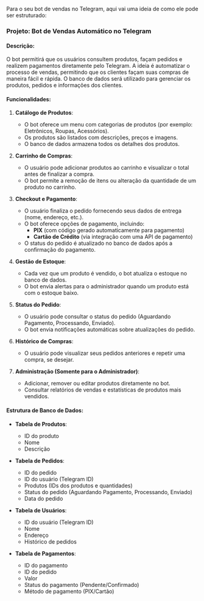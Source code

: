 


Para o seu bot de vendas no Telegram, aqui vai uma ideia de como ele pode ser estruturado:

### Projeto: **Bot de Vendas Automático no Telegram**

#### Descrição:
O bot permitirá que os usuários consultem produtos, façam pedidos e realizem pagamentos diretamente pelo Telegram. A ideia é automatizar o processo de vendas, permitindo que os clientes façam suas compras de maneira fácil e rápida. O banco de dados será utilizado para gerenciar os produtos, pedidos e informações dos clientes.

#### Funcionalidades:
1. **Catálogo de Produtos**:
   - O bot oferece um menu com categorias de produtos (por exemplo: Eletrônicos, Roupas, Acessórios).
   - Os produtos são listados com descrições, preços e imagens.
   - O banco de dados armazena todos os detalhes dos produtos.

2. **Carrinho de Compras**:
   - O usuário pode adicionar produtos ao carrinho e visualizar o total antes de finalizar a compra.
   - O bot permite a remoção de itens ou alteração da quantidade de um produto no carrinho.

3. **Checkout e Pagamento**:
   - O usuário finaliza o pedido fornecendo seus dados de entrega (nome, endereço, etc.).
   - O bot oferece opções de pagamento, incluindo:
     - **PIX** (com código gerado automaticamente para pagamento)
     - **Cartão de Crédito** (via integração com uma API de pagamento)
   - O status do pedido é atualizado no banco de dados após a confirmação do pagamento.

4. **Gestão de Estoque**:
   - Cada vez que um produto é vendido, o bot atualiza o estoque no banco de dados.
   - O bot envia alertas para o administrador quando um produto está com o estoque baixo.

5. **Status do Pedido**:
   - O usuário pode consultar o status do pedido (Aguardando Pagamento, Processando, Enviado).
   - O bot envia notificações automáticas sobre atualizações do pedido.

6. **Histórico de Compras**:
   - O usuário pode visualizar seus pedidos anteriores e repetir uma compra, se desejar.

7. **Administração (Somente para o Administrador)**:
   - Adicionar, remover ou editar produtos diretamente no bot.
   - Consultar relatórios de vendas e estatísticas de produtos mais vendidos.

#### Estrutura de Banco de Dados:
- **Tabela de Produtos**:
  - ID do produto
  - Nome
  - Descrição


- **Tabela de Pedidos**:
  - ID do pedido
  - ID do usuário (Telegram ID)
  - Produtos (IDs dos produtos e quantidades)
  - Status do pedido (Aguardando Pagamento, Processando, Enviado)
  - Data do pedido

- **Tabela de Usuários**:
  - ID do usuário (Telegram ID)
  - Nome
  - Endereço
  - Histórico de pedidos

- **Tabela de Pagamentos**:
  - ID do pagamento
  - ID do pedido
  - Valor
  - Status do pagamento (Pendente/Confirmado)
  - Método de pagamento (PIX/Cartão)

